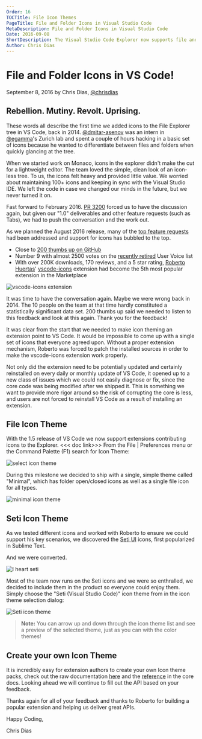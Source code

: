 ```yaml
---
Order: 16
TOCTitle: File Icon Themes
PageTitle: File and Folder Icons in Visual Studio Code
MetaDescription: File and Folder Icons in Visual Studio Code
Date: 2016-09-08
ShortDescription: The Visual Studio Code Explorer now supports file and folder icons. VS Code ships with two icon themes and more are available on the Marketplace.
Author: Chris Dias
---
```


# File and Folder Icons in VS Code!

September 8, 2016 by Chris Dias,  [@chrisdias](https://twitter.com/chrisdias)

## Rebellion. Mutiny. Revolt. Uprising.

These words all describe the first time we added icons to the File Explorer tree in VS Code, back in 2014. [@dmitar-asenov](https://twitter.com/dmitar-asenov) was an intern in [@egamma](https://github.com/egamma)'s Zurich lab and spent a couple of hours hacking in a basic set of icons because he wanted to differentiate between files and folders when quickly glancing at the tree.

When we started work on Monaco, icons in the explorer didn't make the cut for a lightweight editor. The team loved the simple, clean look of an icon-less tree. To us, the icons felt heavy and provided little value. We worried about maintaining 100+ icons and keeping in sync with the Visual Studio IDE. We left the code in case we changed our minds in the future, but we never turned it on.

Fast forward to February 2016. [PR 3200](https://github.com/Microsoft/vscode/pull/3200) forced us to have the discussion again, but given our "1.0" deliverables and other feature requests (such as Tabs), we had to push the conversation and the work out.

As we planned the August 2016 release, many of the [top feature requests](https://github.com/Microsoft/vscode/issues?q=is%3Aopen+is%3Aissue+label%3Afeature-request+sort%3Areactions-%2B1-desc) had been addressed and support for icons has bubbled to the top.

* Close to [200 thumbs up on GitHub](https://github.com/Microsoft/vscode/issues/211)
* Number 9 with almost 2500 votes on the [recently retired](http://code.visualstudio.com/blogs/2016/08/19/goodbyeuservoice) User Voice list
* With over 200K downloads, 170 reviews, and a 5 star rating, [Roberto Huertas](https://github.com/robertohuertasm)' [vscode-icons](https://marketplace.visualstudio.com/items?itemName=robertohuertasm.vscode-icons) extension had become the 5th most popular extension in the Marketplace

![vscode-icons extension](2016_09_08_vscode-icons.png)

It was time to have the conversation again. Maybe we were wrong back in 2014. The 10 people on the team at that time hardly constituted a statistically significant data set. 200 thumbs up said we needed to listen to this feedback and look at this again. Thank you for the feedback!

It was clear from the start that we needed to make icon theming an extension point to VS Code. It would be impossible to come up with a single set of icons that everyone agreed upon. Without a proper extension mechanism, Roberto was forced to patch the installed sources in order to make the vscode-icons extension work properly. 

Not only did the extension need to be potentially updated and certainly reinstalled on every daily or monthly update of VS Code, it opened up to a new class of issues which we could not easily diagnose or fix, since the core code was being modified after we shipped it. This is something we want to provide more rigor around so the risk of corrupting the core is less, and users are not forced to reinstall VS Code as a result of installing an extension.

## File Icon Theme

With the 1.5 release of VS Code we now support extensions contributing icons to the Explorer. <<< doc link>>> From the File | Preferences menu or the Command Palette (F1) search for Icon Theme:

![select icon theme](2016_09_08_select-icon-theme.png)

During this milestone we decided to ship with a single, simple theme called "Minimal", which has folder open/closed icons as well as a single file icon for all types.

![minimal icon theme](2016_09_08_minimal-icon-theme.png)

## Seti Icon Theme

As we tested different icons and worked with Roberto to ensure we could support his key scenarios, we discovered the [Seti UI](https://github.com/jesseweed/seti-ui) icons, first popularized in Sublime Text.

And we were converted.

![I heart seti](2016_09_08_i-heart-seti.png)

Most of the team now runs on the Seti icons and we were so enthralled, we decided to include them in the product so everyone could enjoy them. Simply choose the "Seti (Visual Studio Code)" icon theme from in the icon theme selection dialog:

![Seti icon theme](2016_09_08_seti-icon-theme.png)

>**Note:** You can arrow up and down through the icon theme list and see a preview of the selected theme, just as you can with the color themes!

## Create your own Icon Theme

It is incredibly easy for extension authors to create your own Icon theme packs, check out the raw documentation [here](https://github.com/Microsoft/vscode/issues/10804) and the [reference](TBD) in the core docs. Looking ahead we will continue to fill out the API based on your feedback.

Thanks again for all of your feedback and thanks to Roberto for building a popular extension and helping us deliver great APIs.

Happy Coding,

Chris Dias